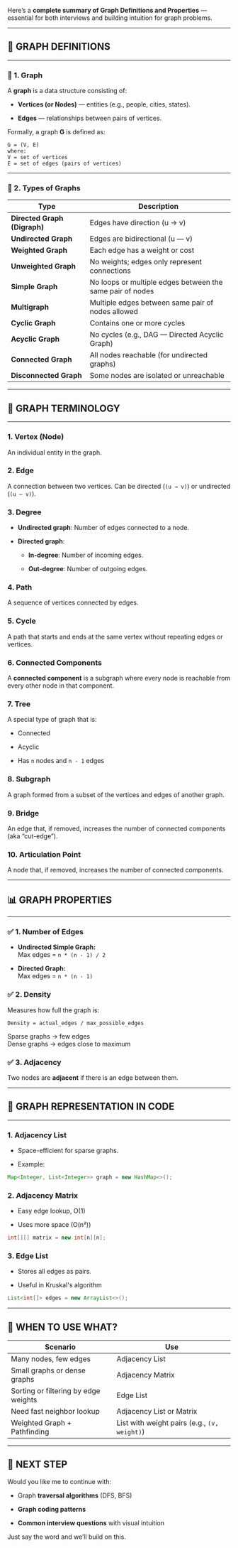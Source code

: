 Here’s a **complete summary of Graph Definitions and Properties** — essential for both interviews and building intuition for graph problems.

---

## 📘 GRAPH DEFINITIONS

---

### 🔹 1. **Graph**

A **graph** is a data structure consisting of:

- **Vertices (or Nodes)** — entities (e.g., people, cities, states).
    
- **Edges** — relationships between pairs of vertices.
    

Formally, a graph **G** is defined as:

```
G = (V, E)
where:
V = set of vertices
E = set of edges (pairs of vertices)
```

---

### 🔹 2. **Types of Graphs**

|Type|Description|
|---|---|
|**Directed Graph (Digraph)**|Edges have direction (u → v)|
|**Undirected Graph**|Edges are bidirectional (u — v)|
|**Weighted Graph**|Each edge has a weight or cost|
|**Unweighted Graph**|No weights; edges only represent connections|
|**Simple Graph**|No loops or multiple edges between the same pair of nodes|
|**Multigraph**|Multiple edges between same pair of nodes allowed|
|**Cyclic Graph**|Contains one or more cycles|
|**Acyclic Graph**|No cycles (e.g., DAG — Directed Acyclic Graph)|
|**Connected Graph**|All nodes reachable (for undirected graphs)|
|**Disconnected Graph**|Some nodes are isolated or unreachable|

---

## 📐 GRAPH TERMINOLOGY

---

### 1. **Vertex (Node)**

An individual entity in the graph.

### 2. **Edge**

A connection between two vertices. Can be directed (`(u → v)`) or undirected (`(u — v)`).

### 3. **Degree**

- **Undirected graph**: Number of edges connected to a node.
    
- **Directed graph**:
    
    - **In-degree**: Number of incoming edges.
        
    - **Out-degree**: Number of outgoing edges.
        

### 4. **Path**

A sequence of vertices connected by edges.

### 5. **Cycle**

A path that starts and ends at the same vertex without repeating edges or vertices.

### 6. **Connected Components**

A **connected component** is a subgraph where every node is reachable from every other node in that component.

### 7. **Tree**

A special type of graph that is:

- Connected
    
- Acyclic
    
- Has `n` nodes and `n - 1` edges
    

### 8. **Subgraph**

A graph formed from a subset of the vertices and edges of another graph.

### 9. **Bridge**

An edge that, if removed, increases the number of connected components (aka “cut-edge”).

### 10. **Articulation Point**

A node that, if removed, increases the number of connected components.

---

## 📊 GRAPH PROPERTIES

---

### ✅ 1. **Number of Edges**

- **Undirected Simple Graph:**  
    Max edges = `n * (n - 1) / 2`
    
- **Directed Graph:**  
    Max edges = `n * (n - 1)`
    

### ✅ 2. **Density**

Measures how full the graph is:

```
Density = actual_edges / max_possible_edges
```

Sparse graphs → few edges  
Dense graphs → edges close to maximum

### ✅ 3. **Adjacency**

Two nodes are **adjacent** if there is an edge between them.

---

## 🧮 GRAPH REPRESENTATION IN CODE

---

### 1. **Adjacency List**

- Space-efficient for sparse graphs.
    
- Example:
    

```java
Map<Integer, List<Integer>> graph = new HashMap<>();
```

### 2. **Adjacency Matrix**

- Easy edge lookup, O(1)
    
- Uses more space (O(n²))
    

```java
int[][] matrix = new int[n][n];
```

### 3. **Edge List**

- Stores all edges as pairs.
    
- Useful in Kruskal's algorithm
    

```java
List<int[]> edges = new ArrayList<>();
```

---

## 🧠 WHEN TO USE WHAT?

|Scenario|Use|
|---|---|
|Many nodes, few edges|Adjacency List|
|Small graphs or dense graphs|Adjacency Matrix|
|Sorting or filtering by edge weights|Edge List|
|Need fast neighbor lookup|Adjacency List or Matrix|
|Weighted Graph + Pathfinding|List with weight pairs (e.g., `(v, weight)`)|

---

## 🚀 NEXT STEP

Would you like me to continue with:

- Graph **traversal algorithms** (DFS, BFS)
    
- **Graph coding patterns**
    
- **Common interview questions** with visual intuition
    

Just say the word and we’ll build on this.